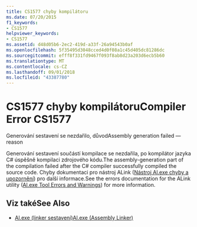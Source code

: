 ```yaml
---
title: CS1577 chyby kompilátoru
ms.date: 07/20/2015
f1_keywords:
- CS1577
helpviewer_keywords:
- CS1577
ms.assetid: d48d05b6-2ec2-419d-a33f-26a94543b0af
ms.openlocfilehash: 5f35495d3048cced4d0f08a1c45d405dc81286dc
ms.sourcegitcommit: efff8f331fd9467f093f8ab8d23a203d6ecb5b60
ms.translationtype: MT
ms.contentlocale: cs-CZ
ms.lasthandoff: 09/01/2018
ms.locfileid: "43387780"
---
```

# <a name="compiler-error-cs1577"></a><span data-ttu-id="98040-102">CS1577 chyby kompilátoru</span><span class="sxs-lookup"><span data-stu-id="98040-102">Compiler Error CS1577</span></span>
<span data-ttu-id="98040-103">Generování sestavení se nezdařilo, důvod</span><span class="sxs-lookup"><span data-stu-id="98040-103">Assembly generation failed —reason</span></span>  
  
 <span data-ttu-id="98040-104">Generování sestavení součástí kompilace se nezdařila, po kompilátor jazyka C# úspěšně kompilaci zdrojového kódu.</span><span class="sxs-lookup"><span data-stu-id="98040-104">The assembly-generation part of the compilation failed after the C# compiler successfully compiled the source code.</span></span> <span data-ttu-id="98040-105">Chyby dokumentaci pro nástroj ALink ([Nástroj Al.exe chyby a upozornění](https://msdn.microsoft.com/library/7f125d49-0a03-47a6-9ba9-d61a679a7d4b)) pro další informace.</span><span class="sxs-lookup"><span data-stu-id="98040-105">See the errors documentation for the ALink utility ([Al.exe Tool Errors and Warnings](https://msdn.microsoft.com/library/7f125d49-0a03-47a6-9ba9-d61a679a7d4b)) for more information.</span></span>  
  
## <a name="see-also"></a><span data-ttu-id="98040-106">Viz také</span><span class="sxs-lookup"><span data-stu-id="98040-106">See Also</span></span>

- [<span data-ttu-id="98040-107">Al.exe (linker sestavení)</span><span class="sxs-lookup"><span data-stu-id="98040-107">Al.exe (Assembly Linker)</span></span>](https://msdn.microsoft.com/library/c405shex)
